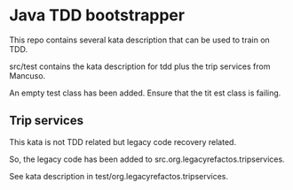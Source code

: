 # Java TDD bootstrapper

This repo contains several kata description that can be used to train on TDD.

src/test contains the kata description for tdd plus the trip services from Mancuso.

An empty test class has been added. Ensure that the tit est class is failing.

## Trip services

This kata is not TDD related but legacy code recovery related. 

So, the legacy code has been added to src.org.legacyrefactos.tripservices.

See kata description in test/org.legacyrefactos.tripservices.